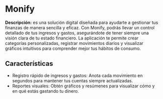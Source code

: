 # Monify

**Descripción:**
es una solución digital diseñada para ayudarte a gestionar tus finanzas de manera sencilla y eficaz. Con Monify, podrás llevar un control detallado de tus ingresos y gastos, asegurándote de tener siempre una visión clara de tu estado financiero. La aplicación te permite crear categorías personalizadas, registrar movimientos diarios y visualizar gráficos intuitivos para comprender mejor tus hábitos de consumo.

## Características

- Registro rápido de ingresos y gastos: Anota cada movimiento en segundos para mantener tus cuentas siempre actualizadas.
- Reportes visuales: Obtén gráficos y resúmenes para visualizar cómo y en qué estás gastando tu dinero.
